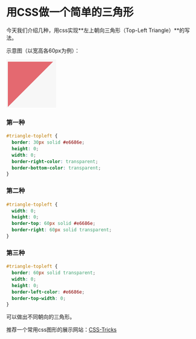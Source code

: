 # 用CSS做一个简单的三角形


今天我们介绍几种，用css实现**左上朝向三角形（Top-Left Triangle）**的写法。

示意图（以宽高各60px为例）：

![三角形](/images/css-tranigle/1.png)

### 第一种

```css
#triangle-topleft {
  border: 30px solid #e6686e;
  height: 0;
  width: 0;
  border-right-color: transparent;
  border-bottom-color: transparent;
}
```

### 第二种

```css
#triangle-topleft {
  width: 0;
  height: 0;
  border-top: 60px solid #e6686e;
  border-right: 60px solid transparent;
}
```

### 第三种

```css
#triangle-topleft {
  border: 60px solid transparent;
  width: 0;
  height: 0;
  border-left-color: #e6686e;
  border-top-width: 0;
}
```

可以做出不同朝向的三角形。

推荐一个常用css图形的展示网站：[CSS-Tricks](https://css-tricks.com/the-shapes-of-css/)